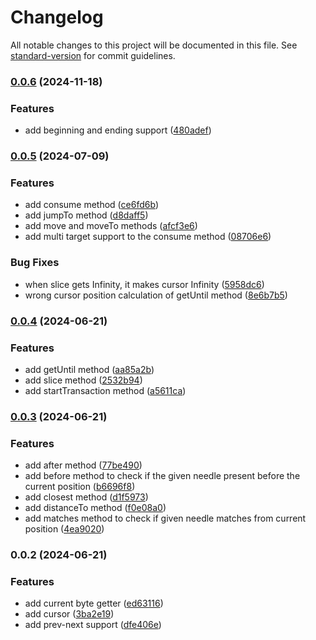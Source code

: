 # Changelog

All notable changes to this project will be documented in this file. See [standard-version](https://github.com/conventional-changelog/standard-version) for commit guidelines.

### [0.0.6](https://github.com/ismailceylan/ascii-byte-stream/compare/v0.0.5...v0.0.6) (2024-11-18)


### Features

* add beginning and ending support ([480adef](https://github.com/ismailceylan/ascii-byte-stream/commit/480adefce3b79a6d619e840d6acb9c1848ded4ee))

### [0.0.5](https://github.com/ismailceylan/ascii-byte-stream/compare/v0.0.4...v0.0.5) (2024-07-09)


### Features

* add consume method ([ce6fd6b](https://github.com/ismailceylan/ascii-byte-stream/commit/ce6fd6b35d95e5694e1ba54df12405c57f5b44d7))
* add jumpTo method ([d8daff5](https://github.com/ismailceylan/ascii-byte-stream/commit/d8daff5688d2f34cad03adc98ddef3f4ba3ad7bb))
* add move and moveTo methods ([afcf3e6](https://github.com/ismailceylan/ascii-byte-stream/commit/afcf3e6520b9c1818a2fb6aa46e0579c16706ba4))
* add multi target support to the consume method ([08706e6](https://github.com/ismailceylan/ascii-byte-stream/commit/08706e6414cf01745263f12f4d75d2edc4c6ec39))


### Bug Fixes

* when slice gets Infinity, it makes cursor Infinity ([5958dc6](https://github.com/ismailceylan/ascii-byte-stream/commit/5958dc63e546f27d1ac3e87fbcc2d0e3b1bd178d))
* wrong cursor position calculation of getUntil method ([8e6b7b5](https://github.com/ismailceylan/ascii-byte-stream/commit/8e6b7b5243cbcbac00bf4a23bd487d16c2be4c96))

### [0.0.4](https://github.com/ismailceylan/ascii-byte-stream/compare/v0.0.3...v0.0.4) (2024-06-21)


### Features

* add getUntil method ([aa85a2b](https://github.com/ismailceylan/ascii-byte-stream/commit/aa85a2b2734696a2ac72339163d8f77508300681))
* add slice method ([2532b94](https://github.com/ismailceylan/ascii-byte-stream/commit/2532b9439974805c99ba951d12595bc5a8ba0c63))
* add startTransaction method ([a5611ca](https://github.com/ismailceylan/ascii-byte-stream/commit/a5611caddd1ec5f1182dc1684939dcce372376bc))

### [0.0.3](https://github.com/ismailceylan/ascii-byte-stream/compare/v0.0.2...v0.0.3) (2024-06-21)


### Features

* add after method ([77be490](https://github.com/ismailceylan/ascii-byte-stream/commit/77be4909ca3742d525a1ce1be55fc032f3501443))
* add before method to check if the given needle present before the current position ([b6696f8](https://github.com/ismailceylan/ascii-byte-stream/commit/b6696f83503e4deaea40c94e582108514312be5e))
* add closest method ([d1f5973](https://github.com/ismailceylan/ascii-byte-stream/commit/d1f5973f9f6d3ee8be10394ddf2ae4bc2f57636c))
* add distanceTo method ([f0e08a0](https://github.com/ismailceylan/ascii-byte-stream/commit/f0e08a001f5392345960bfecfbdc74ddba5d8be9))
* add matches method to check if given needle matches from current position ([4ea9020](https://github.com/ismailceylan/ascii-byte-stream/commit/4ea9020ad5f96b3b8475147366e78d8ebbc2d9da))

### 0.0.2 (2024-06-21)


### Features

* add current byte getter ([ed63116](https://github.com/ismailceylan/ascii-byte-stream/commit/ed63116ba4dd0b92ad4b628d541fcba25b839976))
* add cursor ([3ba2e19](https://github.com/ismailceylan/ascii-byte-stream/commit/3ba2e195120df973baba2b544cc36f87b60026cb))
* add prev-next support ([dfe406e](https://github.com/ismailceylan/ascii-byte-stream/commit/dfe406e4a34407573954486590cef3c134269285))
